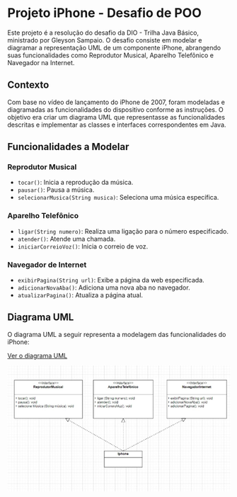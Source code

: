 # Projeto iPhone - Desafio de POO

Este projeto é a resolução do desafio da DIO - Trilha Java Básico, ministrado por Gleyson Sampaio. O desafio consiste em modelar e diagramar a representação UML de um componente iPhone, abrangendo suas funcionalidades como Reprodutor Musical, Aparelho Telefônico e Navegador na Internet.

## Contexto

Com base no vídeo de lançamento do iPhone de 2007, foram modeladas e diagramadas as funcionalidades do dispositivo conforme as instruções. O objetivo era criar um diagrama UML que representasse as funcionalidades descritas e implementar as classes e interfaces correspondentes em Java.


## Funcionalidades a Modelar

### Reprodutor Musical
- `tocar()`: Inicia a reprodução da música.
- `pausar()`: Pausa a música.
- `selecionarMusica(String musica)`: Seleciona uma música específica.

### Aparelho Telefônico
- `ligar(String numero)`: Realiza uma ligação para o número especificado.
- `atender()`: Atende uma chamada.
- `iniciarCorreioVoz()`: Inicia o correio de voz.

### Navegador de Internet
- `exibirPagina(String url)`: Exibe a página da web especificada.
- `adicionarNovaAba()`: Adiciona uma nova aba no navegador.
- `atualizarPagina()`: Atualiza a página atual.

## Diagrama UML

O diagrama UML a seguir representa a modelagem das funcionalidades do iPhone:

[Ver o diagrama UML](https://drive.google.com/file/d/1UAEQ3liXHp-ROK_VnXFBGG8upQre51nw/view?usp=sharing)


![](images/diagrama_UML.jpg)



